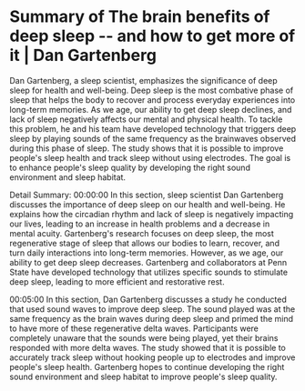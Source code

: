 # Summary of The brain benefits of deep sleep -- and how to get more of it |  Dan Gartenberg

Dan Gartenberg, a sleep scientist, emphasizes the significance of deep sleep for health and well-being. Deep sleep is the most combative phase of sleep that helps the body to recover and process everyday experiences into long-term memories. As we age, our ability to get deep sleep declines, and lack of sleep negatively affects our mental and physical health. To tackle this problem, he and his team have developed technology that triggers deep sleep by playing sounds of the same frequency as the brainwaves observed during this phase of sleep. The study shows that it is possible to improve people's sleep health and track sleep without using electrodes. The goal is to enhance people's sleep quality by developing the right sound environment and sleep habitat.

Detail Summary: 
00:00:00
In this section, sleep scientist Dan Gartenberg discusses the importance of deep sleep on our health and well-being. He explains how the circadian rhythm and lack of sleep is negatively impacting our lives, leading to an increase in health problems and a decrease in mental acuity. Gartenberg's research focuses on deep sleep, the most regenerative stage of sleep that allows our bodies to learn, recover, and turn daily interactions into long-term memories. However, as we age, our ability to get deep sleep decreases. Gartenberg and collaborators at Penn State have developed technology that utilizes specific sounds to stimulate deep sleep, leading to more efficient and restorative rest.

00:05:00
In this section, Dan Gartenberg discusses a study he conducted that used sound waves to improve deep sleep. The sound played was at the same frequency as the brain waves during deep sleep and primed the mind to have more of these regenerative delta waves. Participants were completely unaware that the sounds were being played, yet their brains responded with more delta waves. The study showed that it is possible to accurately track sleep without hooking people up to electrodes and improve people's sleep health. Gartenberg hopes to continue developing the right sound environment and sleep habitat to improve people's sleep quality.

